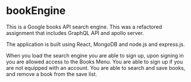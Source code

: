 # bookEngine

This is a Google books API search engine. This was a refactored assignment that includes GraphQL API and apollo server. 

The application is built using React, MongoDB and node.js and express.js.

When you load the search engine you are able to sign up, upon signing in you are allowed access to the Books Menu. You are able to sign up if you are not equipped with an account. You are able to search and save books, and remove a book from the save list. 